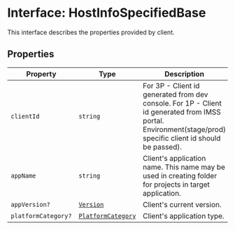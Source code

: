 # Interface: HostInfoSpecifiedBase

This interface describes the properties provided by client.

## Properties

| Property | Type | Description |
| ------ | ------ | ------ |
| `clientId` | `string` | For 3P - Client id generated from dev console. For 1P - Client id generated from IMSS portal. Environment(stage/prod) specific client id should be passed). |
| `appName` | `string` | Client's application name. This name may be used in creating folder for projects in target application. |
| `appVersion?` | [`Version`](../../Version.types/interfaces/version.md) | Client's current version. |
| `platformCategory?` | [`PlatformCategory`](../enumerations/platform-category.md) | Client's application type. |
